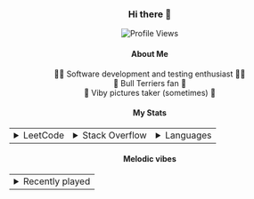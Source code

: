 <div align="center">

### Hi there 👋

![Profile Views](https://komarev.com/ghpvc/?username=daverbk&color=lightgrey)

#### About Me

👨‍💻 Software development and testing enthusiast 👨‍💻  
🐶 Bull Terriers fan 🐶  
📸 Viby pictures taker (sometimes) 📸

#### My Stats

<table align="center">
    <tr>
        <td>
            <details><summary>LeetCode</summary>
                <p align="center">
                    <a href="https://leetcode.com/daverbk/">
                        <img src="https://leetcard.jacoblin.cool/daverbk?theme=dark&font=Baloo%20Thambi%202&border=2&border_radius=7"
                             alt="daverbk LeetCode statistics">
                    </a>
                </p>
            </details>
        </td>
        <td>
            <details><summary>Stack Overflow</summary>
                <p align="center">
                    <img src="https://github-readme-stackoverflow.vercel.app/?userID=19328358&theme=dark"
                         alt="daverbk Stack Overflow">
                </p>
            </details>
        </td>
        <td>
            <details><summary>Languages</summary>
                <p align="center">
                    <img src="https://github-readme-stats.vercel.app/api/top-langs/?username=daverbk&theme=dark&langs_count=5&bg_color=101010&layout=compact&border_color=3B3B3B&text_color=CCCCCC&hide_title=true"
                         alt="daverbk GitHub language statistics">
                </p>
            </details>
        </td>
    </tr>
</table>

#### Melodic vibes

<table align="center">
    <tr>
        <td>
            <details><summary>Recently played</summary>
                <p align="center">
                    <img alt="daverbk sporify recently played song"
                         src="https://spotify-github-profile.vercel.app/api/view?uid=wi1c1ih20uab1fx1qdculgcln&cover_image=true&theme=compact&show_offline=false&background_color=121212&interchange=false"/>
                </p>
            </details>
        </td>
    </tr>
</table>

</div>
